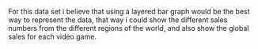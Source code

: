 For this data set i believe that using a layered bar graph would be the best way to represent the data, that way i could show the different sales numbers from the different regions of the world, and also show the global sales for each video game. 
